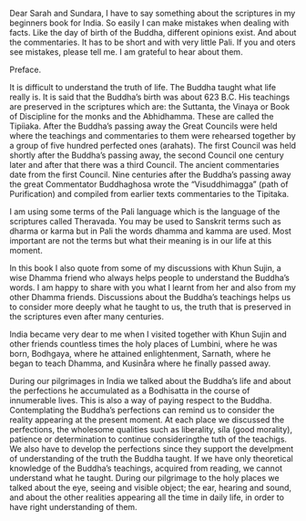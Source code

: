 Dear Sarah and Sundara,
I have to say something about the scriptures in my beginners book for India. So easily I can make mistakes when dealing with facts. Like the day of birth of the Buddha, different opinions exist. And about the commentaries. It has to be short and with very little Pali. If you and oters see mistakes, please tell me. I am grateful to hear about them.

Preface. 

It is difficult to understand the truth of life. The Buddha taught what life really is. It is said that the Buddha’s birth was about 623 B.C. His teachings are preserved in the scriptures which are: the Suttanta, the Vinaya or Book of Discipline for the monks and the Abhidhamma. These are called the Tipiìaka. After the Buddha’s passing away the Great Councils were held where the teachings and commentaries to them were rehearsed together by a group of five hundred perfected ones (arahats). The first Council was held shortly after the Buddha’s passing away, the second Council one century later and after that there was a third Council. The ancient commentaries date from the first Council. Nine centuries after the Buddha’s passing away the great Commentator Buddhaghosa wrote the “Visuddhimagga” (path of Purification) and compiled from earlier texts commentaries to the Tipitaka. 

I am using some terms of the Pali language which is the language of the scriptures called Theravada. You may be used to Sanskrit terms such as dharma or karma but in Pali the words dhamma and kamma are used. Most important are not the terms but what their meaning is in our life at this moment. 

In this book I also quote from some of my discussions with Khun Sujin, a wise Dhamma friend who always helps people to understand the Buddha’s words. I am happy to share with you what I learnt from her and also from my other Dhamma friends. Discussions about the Buddha’s teachings helps us to consider more deeply what he taught to us, the truth that is preserved in the scriptures even after many centuries. 

India became very dear to me when I visited together with Khun Sujin and other friends countless times the holy places of Lumbini, where he was born, Bodhgaya, where he attained enlightenment, Sarnath, where he began to teach Dhamma, and Kusinåra where he finally passed away.  

During our pilgrimages in India we talked about the Buddha’s life and about the perfections he accumulated as a Bodhisatta in the course of innumerable lives. This is also a way of paying respect to the Buddha. Contemplating the Buddha’s perfections can remind us to consider the reality appearing at the present moment. At each place we discussed the perfections, the wholesome qualities such as liberality, síla (good morality), patience or determination to continue consideringthe tuth of the teachigs. We also have to develop the perfections since they support the develpment of understanding of the truth the Buddha taught. If we have only theoretical knowledge of the Buddha’s teachings, acquired from reading, we cannot understand what he taught. During our pilgrimage to the holy places we talked about the eye, seeing and visible object; the ear, hearing and sound, and about the other realities appearing all the time in daily life, in order to have right understanding of them. 
